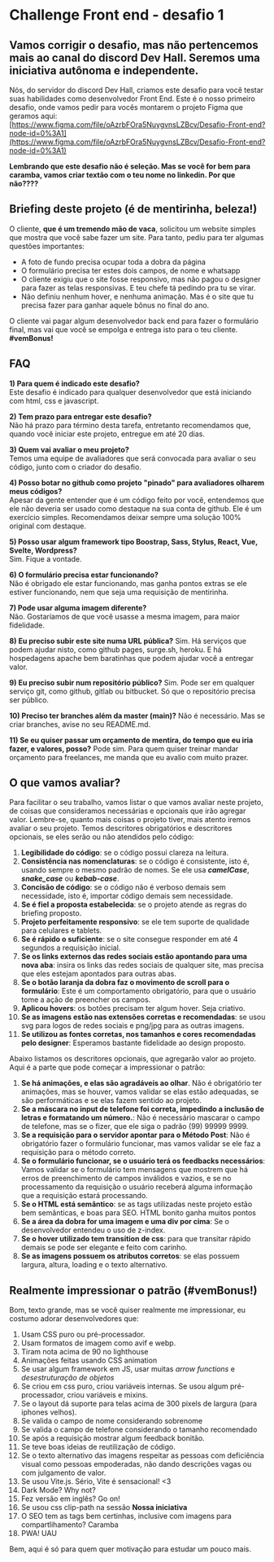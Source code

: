 
# Challenge Front end - desafio 1  

## Vamos corrigir o desafio, mas não pertencemos mais ao canal do discord Dev Hall. Seremos uma iniciativa autônoma e independente.
  
Nós, do servidor do discord Dev Hall, criamos este desafio para você testar suas habilidades como desenvolvedor Front End. Este é o nosso primeiro desafio, onde vamos pedir para vocês montarem o projeto Figma que geramos aqui:  [https://www.figma.com/file/oAzrbFOra5NuygvnsLZBcv/Desafio-Front-end?node-id=0%3A1](https://www.figma.com/file/oAzrbFOra5NuygvnsLZBcv/Desafio-Front-end?node-id=0%3A1)  

**Lembrando que este desafio não é seleção. Mas se você for bem para caramba, vamos criar textão com o teu nome no linkedin. Por que não????**

## Briefing deste projeto (é de mentirinha, beleza!)
O cliente, **que é um tremendo mão de vaca**, solicitou um website simples que mostra que você sabe fazer um site. Para tanto, pediu para ter algumas questões importantes:

- A foto de fundo precisa ocupar toda a dobra da página
- O formulário precisa ter estes dois campos, de nome e whatsapp
- O cliente exigiu que o site fosse responsivo, mas não pagou o designer para fazer as telas responsivas. E teu chefe tá pedindo pra tu se virar.
- Não definiu nenhum hover, e nenhuma animação. Mas é o site que tu precisa fazer para ganhar aquele bônus no final do ano.

O cliente vai pagar algum desenvolvedor back end para fazer o formulário final, mas vai que você se empolga e entrega isto para o teu cliente. **#vemBonus!**
  
## FAQ  
**1) Para quem é indicado este desafio?**  
Este desafio é indicado para qualquer desenvolvedor que está iniciando com html, css e javascript.  
  
**2) Tem prazo para entregar este desafio?**  
Não há prazo para término desta tarefa, entretanto recomendamos que, quando você iniciar este projeto, entregue em até 20 dias.  
  
**3) Quem vai avaliar o meu projeto?**  
Temos uma equipe de avaliadores que será convocada para avaliar o seu código, junto com o criador do desafio.  
  
**4) Posso botar no github como projeto "pinado" para avaliadores olharem meus códigos?**  
Apesar da gente entender que é um código feito por você, entendemos que ele não deveria ser usado como destaque na sua conta de github. Ele é um exercício simples. Recomendamos deixar sempre uma solução 100% original com destaque.  
  
**5) Posso usar algum framework tipo Boostrap, Sass, Stylus, React, Vue, Svelte, Wordpress?**  
Sim. Fique a vontade.  
  
**6) O formulário precisa estar funcionando?**  
Não é obrigado ele estar funcionando, mas ganha pontos extras se ele estiver funcionando, nem que seja uma requisição de mentirinha.  
  
**7) Pode usar alguma imagem diferente?**  
Não. Gostaríamos de que você usasse a mesma imagem, para maior fidelidade. 

**8) Eu preciso subir este site numa URL pública?**
Sim. Há serviços que podem ajudar nisto, como github pages, surge.sh, heroku. E há hospedagens apache bem baratinhas que podem ajudar você a entregar valor.

**9) Eu preciso subir num repositório público?**
Sim. Pode ser em qualquer serviço git, como github, gitlab ou bitbucket. Só que o repositório precisa ser público.

**10) Preciso ter branches além da master (main)?**
Não é necessário. Mas se criar branches, avise no seu README.md.

**11) Se eu quiser passar um orçamento de mentira, do tempo que eu iria fazer, e valores, posso?**
Pode sim. Para quem quiser treinar mandar orçamento para freelances, me manda que eu avalio com muito prazer. 

## O que vamos avaliar?

Para facilitar o seu trabalho, vamos listar o que vamos avaliar neste projeto, de coisas que consideramos necessárias e opcionais que irão agregar valor. Lembre-se, quanto mais coisas o projeto tiver, mais atento iremos avaliar o seu projeto. Temos descritores obrigatórios e descritores opcionais, se eles serão ou não atendidos pelo código:

1. **Legibilidade do código**: se o código possui clareza na leitura.
2. **Consistência nas nomenclaturas**: se o código é consistente, isto é, usando sempre o mesmo padrão de nomes. Se ele usa ***camelCase***, ***snake_case*** ou ***kebab-case***.
3. **Concisão de código**: se o código não é verboso demais sem necessidade, isto é, importar código demais sem necessidade.
4. **Se é fiel a proposta estabelecida**: se o projeto atende as regras do briefing proposto.
5. **Projeto perfeitamente responsivo**: se ele tem suporte de qualidade para celulares e tablets.
6. **Se é rápido o suficiente**: se o site consegue responder em até 4 segundos a requisição inicial.
7. **Se os links externos das redes sociais estão apontando para uma nova aba**: insira os links das redes sociais de qualquer site, mas precisa que eles estejam apontados para outras abas.
8. **Se o botão laranja da dobra faz o movimento de scroll para o formulário**: Este é um comportamento obrigatório, para que o usuário tome a ação de preencher os campos.
9. **Aplicou hovers**: os botões precisam ter algum hover. Seja criativo.
10. **Se as imagens estão nas extensões corretas e recomendadas**: se usou svg para logos de redes sociais e png/jpg para as outras imagens. 
11. **Se utilizou as fontes corretas, nos tamanhos e cores recomendadas pelo designer**: Esperamos bastante fidelidade ao design proposto.

Abaixo listamos os descritores opcionais, que agregarão valor ao projeto. Aqui é a parte que pode começar a impressionar o patrão:

1. **Se há animações, e elas são agradáveis ao olhar**. Não é obrigatório ter animações, mas se houver, vamos validar se elas estão adequadas, se são performáticas e se elas fazem sentido ao projeto.
2. **Se a máscara no input de telefone foi correta, impedindo a inclusão de letras e formatando um número.**: Não é necessário mascarar o campo de telefone, mas se o fizer, que ele siga o padrão (99) 99999 9999. 
3. **Se a requisição para o servidor apontar para o Método Post**: Não é obrigatório fazer o formulário funcionar, mas vamos validar se ele faz a requisição para o método correto.
4. **Se o formulário funcionar, se o usuário terá os feedbacks necessários**: Vamos validar se o formulário tem mensagens que mostrem que há erros de preenchimento de campos inválidos e vazios, e se no processamento da requisição o usuário receberá alguma informação que a requisição estará processando.
5. **Se o HTML está semântico**: se as tags utilizadas neste projeto estão bem semânticas, e boas para SEO. HTML bonito ganha muitos pontos
6. **Se a área da dobra for uma imagem e uma div por cima**: Se o desenvolvedor entendeu o uso de z-index.
7. **Se o hover utilizado tem transition de css**: para que transitar rápido demais se pode ser elegante e feito com carinho.
8. **Se as imagens possuem os atributos corretos**: se elas possuem largura, altura, loading e o texto alternativo.

## Realmente impressionar o patrão (#vemBonus!)

Bom, texto grande, mas se você quiser realmente me impressionar, eu costumo adorar desenvolvedores que:

1. Usam CSS puro ou pré-processador.
2. Usam formatos de imagem como avif e webp.
3. Tiram nota acima de 90 no lighthouse
4. Animações feitas usando CSS animation
5. Se usar algum framework em JS, usar muitas *arrow functions* e *desestruturação de objetos*
6. Se criou em css puro, criou variáveis internas. Se usou algum pré-processador, criou variáveis e mixins.
7. Se o layout dá suporte para telas acima de 300 pixels de largura (para iphones velhos).
8. Se valida o campo de nome considerando sobrenome
9. Se valida o campo de telefone considerando o tamanho recomendado
10. Se após a requisição mostrar algum feedback bonitão.
11. Se teve boas ideias de reutilização de código.
12. Se o texto alternativo das imagens respeitar as pessoas com deficiência visual como pessoas empoderadas, não dando descrições vagas ou com julgamento de valor.
13. Se usou Vite.js. Sério, Vite é sensacional! <3
14. Dark Mode? Why not?
15. Fez versão em inglês? Go on!
16. Se usou css clip-path na sessão **Nossa iniciativa**
17. O SEO tem as tags bem certinhas, inclusive com imagens para compartlihamento? Caramba
18. PWA! UAU

Bem, aqui é só para quem quer motivação para estudar um pouco mais. 
 
